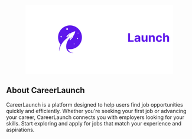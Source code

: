 <p align="center"><img src="/public/Logo.svg" width="400" alt="Laravel Logo"></a></p>

## About CareerLaunch

CareerLaunch is a platform designed to help users find job opportunities quickly and efficiently. Whether you're seeking your first job or advancing your career, CareerLaunch connects you with employers looking for your skills. Start exploring and apply for jobs that match your experience and aspirations.
